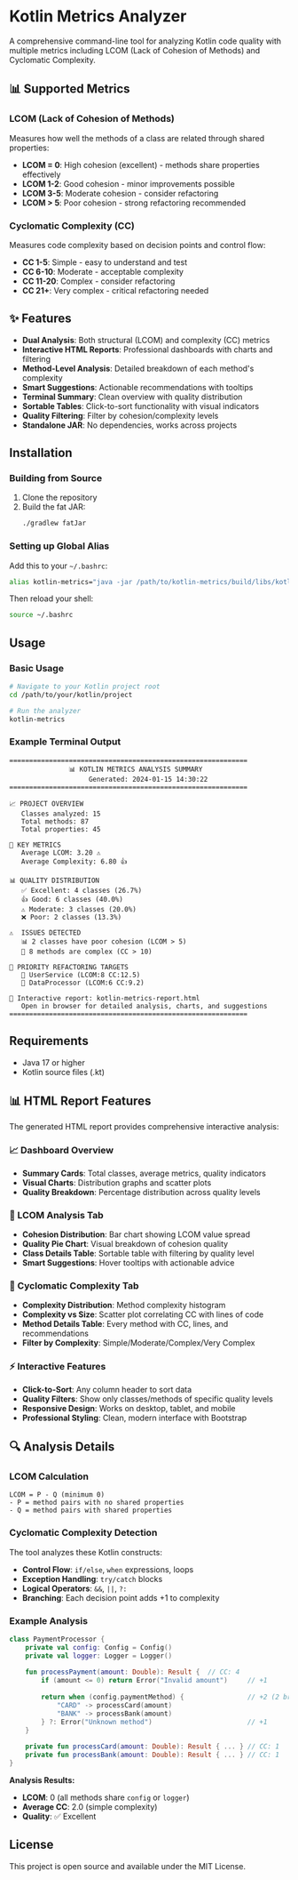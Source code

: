 # Kotlin Metrics Analyzer

A comprehensive command-line tool for analyzing Kotlin code quality with multiple metrics including LCOM (Lack of Cohesion of Methods) and Cyclomatic Complexity.

## 📊 Supported Metrics

### LCOM (Lack of Cohesion of Methods)
Measures how well the methods of a class are related through shared properties:
- **LCOM = 0**: High cohesion (excellent) - methods share properties effectively
- **LCOM 1-2**: Good cohesion - minor improvements possible
- **LCOM 3-5**: Moderate cohesion - consider refactoring
- **LCOM > 5**: Poor cohesion - strong refactoring recommended

### Cyclomatic Complexity (CC)
Measures code complexity based on decision points and control flow:
- **CC 1-5**: Simple - easy to understand and test
- **CC 6-10**: Moderate - acceptable complexity
- **CC 11-20**: Complex - consider refactoring
- **CC 21+**: Very complex - critical refactoring needed

## ✨ Features

- **Dual Analysis**: Both structural (LCOM) and complexity (CC) metrics
- **Interactive HTML Reports**: Professional dashboards with charts and filtering
- **Method-Level Analysis**: Detailed breakdown of each method's complexity
- **Smart Suggestions**: Actionable recommendations with tooltips
- **Terminal Summary**: Clean overview with quality distribution
- **Sortable Tables**: Click-to-sort functionality with visual indicators
- **Quality Filtering**: Filter by cohesion/complexity levels
- **Standalone JAR**: No dependencies, works across projects

## Installation

### Building from Source

1. Clone the repository
2. Build the fat JAR:
   ```bash
   ./gradlew fatJar
   ```

### Setting up Global Alias

Add this to your `~/.bashrc`:
```bash
alias kotlin-metrics="java -jar /path/to/kotlin-metrics/build/libs/kotlin-metrics-all-1.0.0.jar"
```

Then reload your shell:
```bash
source ~/.bashrc
```

## Usage

### Basic Usage
```bash
# Navigate to your Kotlin project root
cd /path/to/your/kotlin/project

# Run the analyzer
kotlin-metrics
```

### Example Terminal Output
```
============================================================
               📊 KOTLIN METRICS ANALYSIS SUMMARY
                    Generated: 2024-01-15 14:30:22
============================================================

📈 PROJECT OVERVIEW
   Classes analyzed: 15
   Total methods: 87
   Total properties: 45

🎯 KEY METRICS
   Average LCOM: 3.20 ⚠️
   Average Complexity: 6.80 👍

📊 QUALITY DISTRIBUTION
   ✅ Excellent: 4 classes (26.7%)
   👍 Good: 6 classes (40.0%)
   ⚠️ Moderate: 3 classes (20.0%)
   ❌ Poor: 2 classes (13.3%)

⚠️  ISSUES DETECTED
   📊 2 classes have poor cohesion (LCOM > 5)
   🧠 8 methods are complex (CC > 10)

🎯 PRIORITY REFACTORING TARGETS
   📝 UserService (LCOM:8 CC:12.5)
   📝 DataProcessor (LCOM:6 CC:9.2)

📄 Interactive report: kotlin-metrics-report.html
   Open in browser for detailed analysis, charts, and suggestions
============================================================
```

## Requirements

- Java 17 or higher
- Kotlin source files (.kt)

## 📊 HTML Report Features

The generated HTML report provides comprehensive interactive analysis:

### 📈 Dashboard Overview
- **Summary Cards**: Total classes, average metrics, quality indicators
- **Visual Charts**: Distribution graphs and scatter plots
- **Quality Breakdown**: Percentage distribution across quality levels

### 🎯 LCOM Analysis Tab
- **Cohesion Distribution**: Bar chart showing LCOM value spread
- **Quality Pie Chart**: Visual breakdown of cohesion quality
- **Class Details Table**: Sortable table with filtering by quality level
- **Smart Suggestions**: Hover tooltips with actionable advice

### 🧠 Cyclomatic Complexity Tab
- **Complexity Distribution**: Method complexity histogram
- **Complexity vs Size**: Scatter plot correlating CC with lines of code
- **Method Details Table**: Every method with CC, lines, and recommendations
- **Filter by Complexity**: Simple/Moderate/Complex/Very Complex

### ⚡ Interactive Features
- **Click-to-Sort**: Any column header to sort data
- **Quality Filters**: Show only classes/methods of specific quality levels
- **Responsive Design**: Works on desktop, tablet, and mobile
- **Professional Styling**: Clean, modern interface with Bootstrap

## 🔍 Analysis Details

### LCOM Calculation
```
LCOM = P - Q (minimum 0)
- P = method pairs with no shared properties
- Q = method pairs with shared properties
```

### Cyclomatic Complexity Detection
The tool analyzes these Kotlin constructs:
- **Control Flow**: `if/else`, `when` expressions, loops
- **Exception Handling**: `try/catch` blocks
- **Logical Operators**: `&&`, `||`, `?:`
- **Branching**: Each decision point adds +1 to complexity

### Example Analysis
```kotlin
class PaymentProcessor {
    private val config: Config = Config()
    private val logger: Logger = Logger()
    
    fun processPayment(amount: Double): Result {  // CC: 4
        if (amount <= 0) return Error("Invalid amount")     // +1
        
        return when (config.paymentMethod) {                // +2 (2 branches)
            "CARD" -> processCard(amount)
            "BANK" -> processBank(amount)
        } ?: Error("Unknown method")                        // +1
    }
    
    private fun processCard(amount: Double): Result { ... } // CC: 1
    private fun processBank(amount: Double): Result { ... } // CC: 1
}
```

**Analysis Results:**
- **LCOM**: 0 (all methods share `config` or `logger`)
- **Average CC**: 2.0 (simple complexity)
- **Quality**: ✅ Excellent

## License

This project is open source and available under the MIT License.